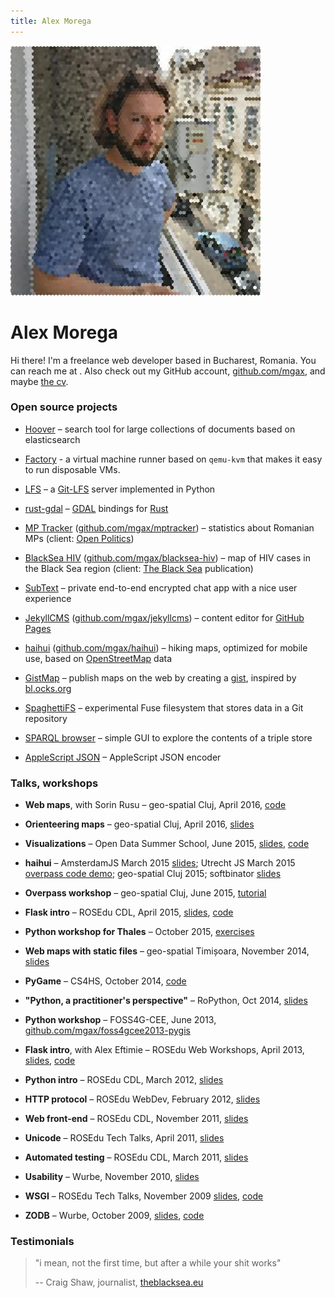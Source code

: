 ```yaml
---
title: Alex Morega
---
```

<p class="photo pull-right"><img src="photo.jpeg" class="img-rounded"></p>

# Alex Morega

Hi there! I'm a freelance web developer based in Bucharest, Romania. You can
reach me at <span id='the_contact'></span>. Also check out my GitHub account,
[github.com/mgax](https://github.com/mgax/), and maybe [the
cv](https://grep.ro/cv-en.html).


### Open source projects

* [Hoover](https://github.com/mgax/hoover.git) – search tool for large
  collections of documents based on elasticsearch

* [Factory](https://github.com/liquidinvestigations/factory) - a virtual
  machine runner based on `qemu-kvm` that makes it easy to run disposable VMs.

* [LFS](https://github.com/mgax/lfs) – a
  [Git-LFS](https://github.com/github/git-lfs) server implemented in Python

* [rust-gdal](https://github.com/georust/rust-gdal) – [GDAL](http://gdal.org/)
  bindings for [Rust](http://www.rust-lang.org/)

* [MP Tracker](http://parlament.openpolitics.ro)
  ([github.com/mgax/mptracker](https://github.com/mgax/mptracker)) – statistics
  about Romanian MPs (client: [Open Politics](http://www.openpolitics.ro))

* [BlackSea HIV](http://mgax.github.io/blacksea-hiv/map.html)
  ([github.com/mgax/blacksea-hiv](https://github.com/mgax/blacksea-hiv)) – map
  of HIV cases in the Black Sea region (client: [The Black
  Sea](http://theblacksea.eu) publication)

* [SubText](https://github.com/mgax/subtext.git) – private end-to-end encrypted
  chat app with a nice user experience

* [JekyllCMS](http://jekyllcms.grep.ro)
  ([github.com/mgax/jekyllcms](https://github.com/mgax/jekyllcms)) – content
  editor for [GitHub Pages](https://pages.github.com/)

* [haihui](http://haihui.grep.ro)
  ([github.com/mgax/haihui](https://github.com/mgax/haihui)) – hiking maps,
  optimized for mobile use, based on
  [OpenStreetMap](http://www.openstreetmap.org/) data

* [GistMap](https://github.com/mgax/gistmap/wiki) – publish maps on the web by
  creating a [gist](https://gist.github.com), inspired by
  [bl.ocks.org](http://bl.ocks.org)

* [SpaghettiFS](https://github.com/mgax/SpaghettiFS) – experimental Fuse
  filesystem that stores data in a Git repository

* [SPARQL browser](https://github.com/mgax/sparql-browser) – simple GUI to
  explore the contents of a triple store

* [AppleScript JSON](https://github.com/mgax/applescript-json) – AppleScript
  JSON encoder


### Talks, workshops

* **Web maps**, with Sorin Rusu –
  geo-spatial Cluj, April 2016,
  [code](https://github.com/mgax/workshop-geocj2016-web)

* **Orienteering maps** –
  geo-spatial Cluj, April 2016,
  [slides](https://qp.grep.ro/geospatial-2016/orientare.pdf)

* **Visualizations** –
  Open Data Summer School, June 2015,
  [slides](https://grep.ro/quickpub/odss-vis.pdf),
  [code](https://github.com/mgax/workshop-odss-vis)

* **haihui** –
  AmsterdamJS March 2015
  [slides](https://grep.ro/quickpub/amsterdamjs-haihui/haihui.pdf);
  Utrecht JS March 2015 [overpass code
  demo](https://github.com/mgax/utrechtjs-map);
  geo-spatial Cluj 2015;
  softbinator [slides](https://grep.ro/quickpub/softbinator-haihui/slides.pdf)

* **Overpass workshop** –
  geo-spatial Cluj, June 2015,
  [tutorial](https://github.com/mgax/workshop-geocj2015-overpass/blob/master/README.md)

* **Flask intro** –
  ROSEdu CDL, April 2015,
  [slides](https://grep.ro/quickpub/cdl-flask-2015/flask.pdf),
  [code](https://github.com/mgax/workshop-cdl2015-flask)

* **Python workshop for Thales** –
  October 2015,
  [exercises](https://github.com/mgax/workshop-2014-10)

* **Web maps with static files** –
  geo-spatial Timișoara, November 2014,
  [slides](https://grep.ro/quickpub/geospatial-timisoara/geospatial-2014-timisoara.pdf)

* **PyGame** –
  CS4HS, October 2014, [code](https://github.com/mgax/cs4hs-pygame)

* **"Python, a practitioner's perspective"** –
  RoPython, Oct 2014,
  [slides](https://grep.ro/quickpub/ropython-2014/ropython.pdf)

* **Python workshop** –
  FOSS4G-CEE, June 2013,
  [github.com/mgax/foss4gcee2013-pygis](https://github.com/mgax/foss4gcee2013-pygis)

* **Flask intro**, with Alex Eftimie –
  ROSEdu Web Workshops, April 2013,
  [slides](https://docs.google.com/presentation/d/1Rv_iDDSm_aA8uQd5oVVL5VCWPncMzSXjhsfsmf4LONg/edit#slide=id.p),
  [code](https://github.com/mgax/minitwitter)

* **Python intro** –
  ROSEdu CDL, March 2012,
  [slides](https://grep.ro/quickpub/cdl-python-2012/code/)

* **HTTP protocol** –
  ROSEdu WebDev, February 2012,
  [slides](https://grep.ro/quickpub/webdev-http/slides/slides.html)

* **Web front-end** –
  ROSEdu CDL, November 2011,
  [slides](https://grep.ro/quickpub/cdl-web-frontend/slides.html)

* **Unicode** –
  ROSEdu Tech Talks, April 2011,
  [slides](https://grep.ro/quickpub/rtt-unicode/unicode.pdf)

* **Automated testing** –
  ROSEdu CDL, March 2011,
  [slides](https://grep.ro/quickpub/cdl-testing/slides/testing.pdf)

* **Usability** –
  Wurbe, November 2010,
  [slides](https://grep.ro/quickpub/wurbe-usability/)

* **WSGI** –
  ROSEdu Tech Talks, November 2009
  [slides](https://grep.ro/quickpub/rtt-wsgi/slides/slides.pdf),
  [code](https://grep.ro/quickpub/rtt-wsgi/demo/)

* **ZODB** –
  Wurbe, October 2009,
  [slides](https://grep.ro/quickpub/wurbe25/slides/slides.pdf),
  [code](https://grep.ro/quickpub/wurbe25/demo/)


### Testimonials
> "i mean, not the first time, but after a while your shit works"
>
> -- Craig Shaw, journalist, [theblacksea.eu](https://theblacksea.eu)


<script>
  (function() {
    var m = ['x@gr', '.ro', 'ale', 'ep', 'lto', 'mai'];
    var a = m[2] + m[0] + m[3] + m[1];
    var span = document.getElementById('the_contact');
    span.innerHTML = '<a href="'+m[5]+m[4]+':'+a+'">'+a+'</a>';
  })();
</script>
